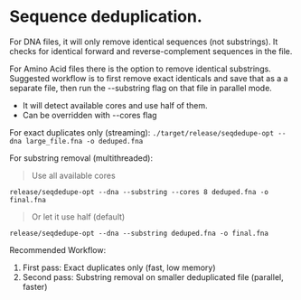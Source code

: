 # Sequence deduplication. 

For DNA files, it will only remove identical sequences (not substrings). 
It checks for identical forward and reverse-complement sequences in the file.

For Amino Acid files there is the option to remove identical substrings. 
Suggested workflow is to first remove exact identicals and save that as a
a separate file, then run the --substring flag on that file in parallel mode.

  - It will detect available cores and use half of them. 
  - Can be overridden with --cores flag

  For exact duplicates only (streaming):
   ```./target/release/seqdedupe-opt --dna large_file.fna -o deduped.fna```
  
  For substring removal (multithreaded):
  > Use all available cores

  ```release/seqdedupe-opt --dna --substring --cores 8 deduped.fna -o final.fna``` 

  > Or let it use half (default)

  ```release/seqdedupe-opt --dna --substring deduped.fna -o final.fna```

  Recommended Workflow:

  1. First pass: Exact duplicates only (fast, low memory)
  2. Second pass: Substring removal on smaller deduplicated file (parallel, faster)


